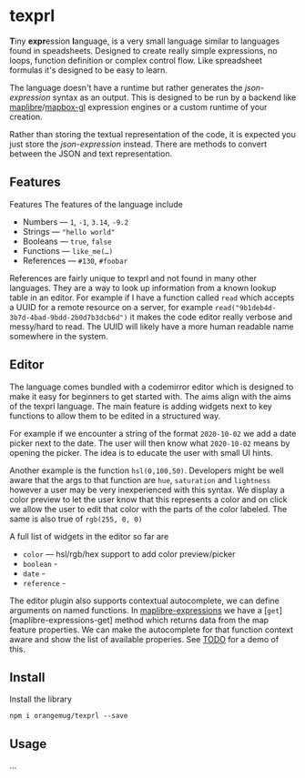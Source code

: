 # texprl

**T**iny **expr**ession **l**anguage, is a very small language similar to languages found in speadsheets. Designed to create really simple expressions, no loops, function definition or complex control flow. Like spreadsheet formulas it's designed to be easy to learn.

The language doesn't have a runtime but rather generates the _json-expression_ syntax as an output. This is designed to be run by a backend like [maplibre][maplibre-expressions]/[mapbox-gl][mapbox-gl-expressions] expression engines or a custom runtime of your creation.

Rather than storing the textual representation of the code, it is expected you just store the _json-expression_ instead. There are methods to convert between the JSON and text representation.


## Features
Features
The features of the language include

 - Numbers — `1`, `-1`, `3.14`, `-9.2`
 - Strings — `"hello world"`
 - Booleans — `true`, `false`
 - Functions — `like_me(…)`
 - References — `#130`, `#foobar`

References are fairly unique to texprl and not found in many other languages. They are a way to look up information from a known lookup table in an editor. For example if I have a function called `read` which accepts a UUID for a remote resource on a server, for example `read("9b1deb4d-3b7d-4bad-9bdd-2b0d7b3dcb6d")` it makes the code editor really verbose and messy/hard to read. The UUID will likely have a more human readable name somewhere in the system.

## Editor
The language comes bundled with a codemirror editor which is designed to make it easy for beginners to get started with. The aims align with the aims of the texprl language. The main feature is adding widgets next to key functions to allow them to be edited in a structured way.

For example if we encounter a string of the format `2020-10-02` we add a date picker next to the date. The user will then know what `2020-10-02` means by opening the picker. The idea is to educate the user with small UI hints.

Another example is the function `hsl(0,100,50)`. Developers might be well aware that the args to that function are `hue`, `saturation` and `lightness` however a user may be very inexperienced with this syntax. We display a color preview to let the user know that this represents a color and on click we allow the user to edit that color with the parts of the color labeled. The same is also true of `rgb(255, 0, 0)`

A full list of widgets in the editor so far are

 - `color` — hsl/rgb/hex support to add color preview/picker
 - `boolean` - 
 - `date` - 
 - `reference` - 

The editor plugin also supports contextual autocomplete, we can define arguments on named functions. In [maplibre-expressions][maplibre-expressions] we have a [`get`][maplibre-expressions-get] method which returns data from the map feature properties. We can make the autocomplete for that function context aware and show the list of available properies. See [TODO]() for a demo of this.


## Install
Install the library

```
npm i orangemug/texprl --save
```


## Usage
...



[mapbox-gl-expressions]: https://docs.mapbox.com/mapbox-gl-js/style-spec/expressions/
[maplibre-expressions]: https://docs.maptiler.com/gl-style-specification/expressions
